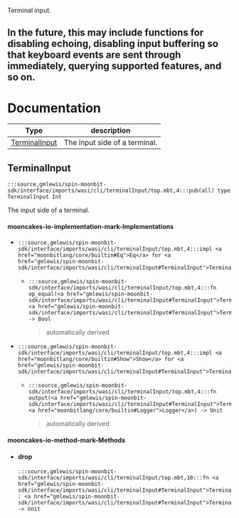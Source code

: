 Terminal input.

In the future, this may include functions for disabling echoing,
disabling input buffering so that keyboard events are sent through
immediately, querying supported features, and so on.
---
# Documentation
|Type|description|
|---|---|
|[TerminalInput](#TerminalInput)| The input side of a terminal.|

## TerminalInput

```moonbit
:::source,gmlewis/spin-moonbit-sdk/interface/imports/wasi/cli/terminalInput/top.mbt,4:::pub(all) type TerminalInput Int
```
 The input side of a terminal.

#### mooncakes-io-implementation-mark-Implementations
- ```moonbit
  :::source,gmlewis/spin-moonbit-sdk/interface/imports/wasi/cli/terminalInput/top.mbt,4:::impl <a href="moonbitlang/core/builtin#Eq">Eq</a> for <a href="gmlewis/spin-moonbit-sdk/interface/imports/wasi/cli/terminalInput#TerminalInput">TerminalInput</a>
  ```
  > 
  * ```moonbit
    :::source,gmlewis/spin-moonbit-sdk/interface/imports/wasi/cli/terminalInput/top.mbt,4:::fn op_equal(<a href="gmlewis/spin-moonbit-sdk/interface/imports/wasi/cli/terminalInput#TerminalInput">TerminalInput</a>, <a href="gmlewis/spin-moonbit-sdk/interface/imports/wasi/cli/terminalInput#TerminalInput">TerminalInput</a>) -> Bool
    ```
    > automatically derived
- ```moonbit
  :::source,gmlewis/spin-moonbit-sdk/interface/imports/wasi/cli/terminalInput/top.mbt,4:::impl <a href="moonbitlang/core/builtin#Show">Show</a> for <a href="gmlewis/spin-moonbit-sdk/interface/imports/wasi/cli/terminalInput#TerminalInput">TerminalInput</a>
  ```
  > 
  * ```moonbit
    :::source,gmlewis/spin-moonbit-sdk/interface/imports/wasi/cli/terminalInput/top.mbt,4:::fn output(<a href="gmlewis/spin-moonbit-sdk/interface/imports/wasi/cli/terminalInput#TerminalInput">TerminalInput</a>, <a href="moonbitlang/core/builtin#Logger">Logger</a>) -> Unit
    ```
    > automatically derived

#### mooncakes-io-method-mark-Methods
- #### drop
  ```moonbit
  :::source,gmlewis/spin-moonbit-sdk/interface/imports/wasi/cli/terminalInput/top.mbt,10:::fn <a href="gmlewis/spin-moonbit-sdk/interface/imports/wasi/cli/terminalInput#TerminalInput">TerminalInput</a>::drop(self : <a href="gmlewis/spin-moonbit-sdk/interface/imports/wasi/cli/terminalInput#TerminalInput">TerminalInput</a>) -> Unit
  ```
  > 
